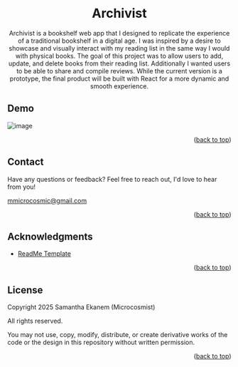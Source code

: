 <!-- Improved compatibility of back to top link: See: https://github.com/othneildrew/Best-README-Template/pull/73 -->
<a id="readme-top"></a>

<!-- PROJECT LOGO -->
<br>
<!--
<div align="center">
  <a href="https://github.com/microcosmist/SummonerShuffle">
    <img src="images/logo.png" alt="Logo" width="80" height="80">
  </a>
  -->

<h1 align="center">Archivist</h3>

  <p align="center">
    Archivist is a bookshelf web app that I designed to replicate the experience of a traditional bookshelf in a digital age. I was inspired by a desire to showcase and visually interact with my reading list in the same way I would with physical books. 
    The goal of this project was to allow users to add, update, and delete books from their reading list. Additionally I wanted users to be able to share and compile reviews. While the current version is a prototype, the final product will be built with React for a more dynamic and smooth experience.
    </br>
  </p>
</div>


<!-- DEMO -->
## Demo
![image](https://github.com/user-attachments/assets/92694bf1-5318-4a5d-ae39-340e714d9a66)


<p align="right">(<a href="#readme-top">back to top</a>)</p>

<!-- CONTACT -->
## Contact

Have any questions or feedback? Feel free to reach out, I'd love to hear from you!

mmicrocosmic@gmail.com

<p align="right">(<a href="#readme-top">back to top</a>)</p>



<!-- ACKNOWLEDGMENTS -->
## Acknowledgments

* [ReadMe Template](https://github.com/othneildrew/Best-README-Template)

<p align="right">(<a href="#readme-top">back to top</a>)</p>


## License
Copyright 2025 Samantha Ekanem (Microcosmist)

All rights reserved.

You may not use, copy, modify, distribute, or create derivative works of the code or the design in this repository without written permission.

<p align="right">(<a href="#readme-top">back to top</a>)</p>




